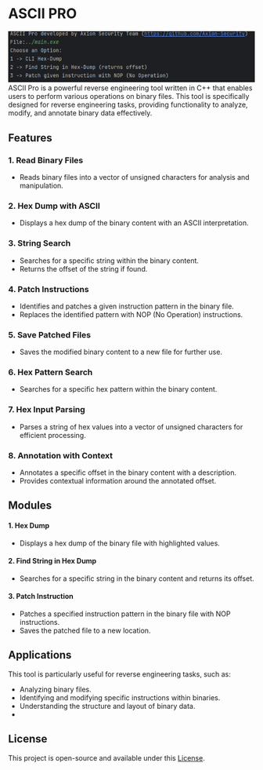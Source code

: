 # ASCII PRO
![img.png](img.png)
ASCII Pro is a powerful reverse engineering tool written in C++ that enables users to perform various operations on binary files. This tool is specifically designed for reverse engineering tasks, providing functionality to analyze, modify, and annotate binary data effectively.

## Features

### 1. Read Binary Files
- Reads binary files into a vector of unsigned characters for analysis and manipulation.

### 2. Hex Dump with ASCII
- Displays a hex dump of the binary content with an ASCII interpretation.

### 3. String Search
- Searches for a specific string within the binary content.
- Returns the offset of the string if found.

### 4. Patch Instructions
- Identifies and patches a given instruction pattern in the binary file.
- Replaces the identified pattern with NOP (No Operation) instructions.

### 5. Save Patched Files
- Saves the modified binary content to a new file for further use.

### 6. Hex Pattern Search
- Searches for a specific hex pattern within the binary content.

### 7. Hex Input Parsing
- Parses a string of hex values into a vector of unsigned characters for efficient processing.

### 8. Annotation with Context
- Annotates a specific offset in the binary content with a description.
- Provides contextual information around the annotated offset.

## Modules

#### 1. **Hex Dump**
- Displays a hex dump of the binary file with highlighted values.

#### 2. **Find String in Hex Dump**
- Searches for a specific string in the binary content and returns its offset.

#### 3. **Patch Instruction**
- Patches a specified instruction pattern in the binary file with NOP instructions.
- Saves the patched file to a new location.

## Applications
This tool is particularly useful for reverse engineering tasks, such as:

- Analyzing binary files.
- Identifying and modifying specific instructions within binaries.
- Understanding the structure and layout of binary data.
- 
## License
This project is open-source and available under this [License](LICENSE).